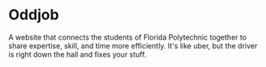 # Oddjob


A website that connects the students of Florida Polytechnic together to share expertise, skill, and time more efficiently. It's like uber, but the driver is right down the hall and fixes your stuff.


